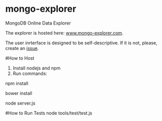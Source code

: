 # mongo-explorer
MongoDB Online Data Explorer

The explorer is hosted here: www.mongo-explorer.com.

The user inrterface is designed to be self-descriptive. If it is not, please, create an [issue](https://github.com/pcherkasova/mongo-explorer/issues).


#How to Host
1. Install nodejs and npm
2. Run commands:

  npm install
  
  bower install
  
  node server.js


#How to Run Tests
node tools/test/test.js





